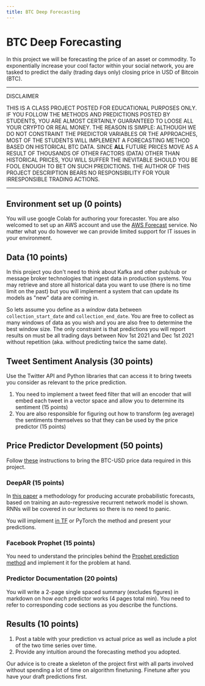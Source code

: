 ```yaml
---
title: BTC Deep Forecasting
---
```


# BTC Deep Forecasting

In this project we will be forecasting the price of an asset or commodity. To exponentially increase your cool factor within your social network, you are tasked to predict the daily (trading days only) closing price in USD of Bitcoin (BTC). 

---
DISCLAIMER

THIS IS A CLASS PROJECT POSTED FOR EDUCATIONAL PURPOSES ONLY. IF YOU FOLLOW THE METHODS AND PREDICTIONS POSTED BY STUDENTS, YOU ARE ALMOST CERTAINLY GUARANTEED TO LOOSE ALL YOUR CRYPTO OR REAL MONEY. THE REASON IS SIMPLE: ALTHOUGH WE DO NOT CONSTRAINT THE PREDICTOR VARIABLES OR THE APPROACHES, MOST OF THE STUDENTS WILL IMPLEMENT A FORECASTING METHOD BASED ON HISTORICAL BTC DATA. SINCE **ALL** FUTURE PRICES MOVE AS A RESULT OF THOUSANDS OF OTHER FACTORS (DATA) OTHER THAN HISTORICAL PRICES, YOU WILL SUFFER THE INEVITABLE SHOULD YOU BE FOOL ENOUGH TO BET ON SUCH PREDICTIONS. THE AUTHOR OF THIS PROJECT DESCRIPTION BEARS NO RESPONSIBILITY FOR YOUR IRRESPONSIBLE TRADING ACTIONS.

---

## Environment set up (0 points)

You will use google Colab for authoring your forecaster. You are also welcomed to set up an AWS account and use the [AWS Forecast](https://docs.aws.amazon.com/forecast/latest/dg/what-is-forecast.html) service. No matter what you do however we can provide limited support for IT issues in your environment. 


## Data (10 points)

In this project you don't need to think about Kafka and other pub/sub or message broker technologies that ingest data in production systems. You may retrieve and store all historical data you want to use (there is no time limit on the past) but you will implement a system that can update its models as "new" data are coming in. 

So lets assume you define as a _window_ data between `collection_start_date` and `collection_end_date`. You are free to collect as many windows of data as you wish and you are also free to determine the best window size.  The only constraint is that predictions you will report results on must be all trading days between Nov 1st 2021 and Dec 1st 2021 without repetition (aka. without predicting twice the same date).  

<!-- You will be predicting the BTC-USD price for **each of the last T=7 calendar days** of your window.  

![](images/forecasting.drawio.png) -->

## Tweet Sentiment Analysis (30 points)

Use the Twitter API and Python libraries that can access it to bring tweets you consider as relevant to the price prediction. 

1. You need to implement a tweet feed filter that will an encoder that will embed each tweet in a vector space and allow you to determine its sentiment (15 points)
2. You are also responsible for figuring out how to transform (eg average) the sentiments themselves so that they can be used by the price predictor (15 points)   



## Price Predictor Development (50 points)

Follow [these](https://www.analyticsvidhya.com/blog/2021/06/download-financial-dataset-using-yahoo-finance-in-python-a-complete-guide/) instructions to bring the BTC-USD price data required in this project. 

### DeepAR (15 points)

In [this paper](https://arxiv.org/pdf/1704.04110.pdf) a methodology for producing accurate probabilistic forecasts, based on
training an auto-regressive recurrent network model is shown. RNNs will be covered in our lectures so there is no need to panic. 

You will implement [in TF](https://github.com/arrigonialberto86/deepar) or PyTorch the method and present your predictions. 


### Facebook Prophet (15 points)

You need to understand the principles behind the [Prophet prediction method](https://facebook.github.io/prophet/) and implement it for the problem at hand. 

### Predictor Documentation (20 points)

You will write a 2-page single spaced summary (excludes figures) in markdown on how _each_ predictor works (4 pages total min). You need to refer to corresponding code sections as you describe the functions. 


## Results (10 points)

1. Post a table with your prediction vs actual price as well as include a plot of the two time series over time.  
2. Provide any intuition around the forecasting method you adopted. 

Our advice is to create a skeleton of the project first with all parts involved without spending a lot of time on algorithm finetuning. Finetune after you have your draft predictions first.